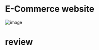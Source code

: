 # E-Commerce website
![image](https://github.com/saravananv937/E-Commerce/assets/95961381/5d99a636-09ea-4d63-a02c-68b901ec6ef0)

# review
